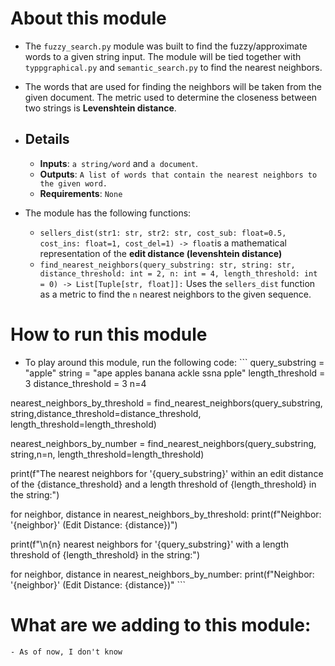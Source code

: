 # About this module

- The `fuzzy_search.py` module was built to find the fuzzy/approximate words to a given string input. The module will be tied together with `typpgraphical.py` and `semantic_search.py` to find the nearest neighbors.
- The words that are used for finding the neighbors will be taken from the given document. The metric used to determine the closeness between two strings is **Levenshtein distance**.

- ## Details

  - **Inputs**: `a string/word` and `a document`.
  - **Outputs**: `A list of words that contain the nearest neighbors to the given word.`
  - **Requirements**: `None`

- The module has the following functions:

  - `sellers_dist(str1: str, str2: str, cost_sub: float=0.5, cost_ins: float=1, cost_del=1) -> float`is a mathematical representation of the **edit distance (levenshtein distance)**
  - `find_nearest_neighbors(query_substring: str, string: str, distance_threshold: int = 2, n: int = 4, length_threshold: int = 0) -> List[Tuple[str, float]]:` Uses the `sellers_dist` function as a metric to find the `n` nearest neighbors to the given sequence.

# How to run this module

- To play around this module, run the following code: ``` query_substring = "apple" string = "ape apples banana ackle ssna pple" length_threshold = 3 distance_threshold = 3 n=4

nearest_neighbors_by_threshold = find_nearest_neighbors(query_substring, string,distance_threshold=distance_threshold, length_threshold=length_threshold)

nearest_neighbors_by_number = find_nearest_neighbors(query_substring, string,n=n, length_threshold=length_threshold)

print(f"The nearest neighbors for '{query_substring}' within an edit distance of the {distance_threshold} and a length threshold of {length_threshold} in the string:")

for neighbor, distance in nearest_neighbors_by_threshold: print(f"Neighbor: '{neighbor}' (Edit Distance: {distance})")

print(f"\n{n} nearest neighbors for '{query_substring}' with a length threshold of {length_threshold} in the string:")

for neighbor, distance in nearest_neighbors_by_number: print(f"Neighbor: '{neighbor}' (Edit Distance: {distance})" ```

# What are we adding to this module:

```
- As of now, I don't know
```
